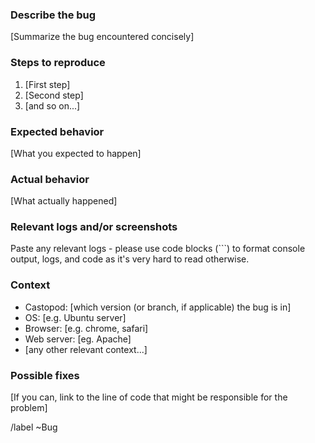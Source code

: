 ### Describe the bug

[Summarize the bug encountered concisely]

### Steps to reproduce

1. [First step]
2. [Second step]
3. [and so on...]

### Expected behavior

[What you expected to happen]

### Actual behavior

[What actually happened]

### Relevant logs and/or screenshots

Paste any relevant logs - please use code blocks (```) to format console output,
logs, and code as it's very hard to read otherwise.

### Context

- Castopod: [which version (or branch, if applicable) the bug is in]
- OS: [e.g. Ubuntu server]
- Browser: [e.g. chrome, safari]
- Web server: [eg. Apache]
- [any other relevant context...]

### Possible fixes

[If you can, link to the line of code that might be responsible for the problem]

/label ~Bug
